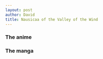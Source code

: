 ```yaml
---
layout: post
author: David
title: Nausicaa of the Valley of the Wind
---
```


### The anime




### The manga


